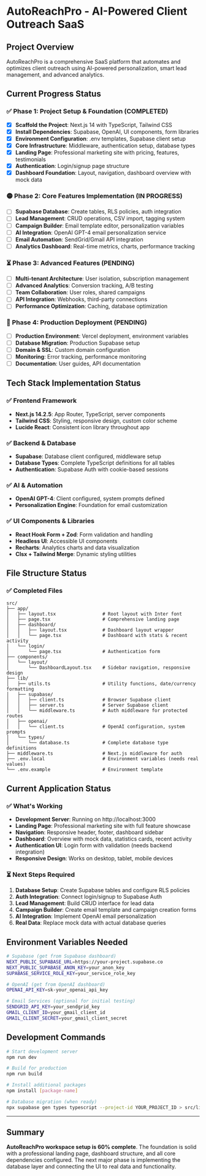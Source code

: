 # AutoReachPro - AI-Powered Client Outreach SaaS

## Project Overview

AutoReachPro is a comprehensive SaaS platform that automates and optimizes client outreach using AI-powered personalization, smart lead management, and advanced analytics.

## Current Progress Status

### ✅ Phase 1: Project Setup & Foundation (COMPLETED)

- [x] **Scaffold the Project**: Next.js 14 with TypeScript, Tailwind CSS
- [x] **Install Dependencies**: Supabase, OpenAI, UI components, form libraries
- [x] **Environment Configuration**: .env templates, Supabase client setup
- [x] **Core Infrastructure**: Middleware, authentication setup, database types
- [x] **Landing Page**: Professional marketing site with pricing, features, testimonials
- [x] **Authentication**: Login/signup page structure
- [x] **Dashboard Foundation**: Layout, navigation, dashboard overview with mock data

### 🟡 Phase 2: Core Features Implementation (IN PROGRESS)

- [ ] **Supabase Database**: Create tables, RLS policies, auth integration
- [ ] **Lead Management**: CRUD operations, CSV import, tagging system
- [ ] **Campaign Builder**: Email template editor, personalization variables
- [ ] **AI Integration**: OpenAI GPT-4 email personalization service
- [ ] **Email Automation**: SendGrid/Gmail API integration
- [ ] **Analytics Dashboard**: Real-time metrics, charts, performance tracking

### ⏳ Phase 3: Advanced Features (PENDING)

- [ ] **Multi-tenant Architecture**: User isolation, subscription management
- [ ] **Advanced Analytics**: Conversion tracking, A/B testing
- [ ] **Team Collaboration**: User roles, shared campaigns
- [ ] **API Integration**: Webhooks, third-party connections
- [ ] **Performance Optimization**: Caching, database optimization

### 🚀 Phase 4: Production Deployment (PENDING)

- [ ] **Production Environment**: Vercel deployment, environment variables
- [ ] **Database Migration**: Production Supabase setup
- [ ] **Domain & SSL**: Custom domain configuration
- [ ] **Monitoring**: Error tracking, performance monitoring
- [ ] **Documentation**: User guides, API documentation

## Tech Stack Implementation Status

### ✅ Frontend Framework

- **Next.js 14.2.5**: App Router, TypeScript, server components
- **Tailwind CSS**: Styling, responsive design, custom color scheme
- **Lucide React**: Consistent icon library throughout app

### ✅ Backend & Database

- **Supabase**: Database client configured, middleware setup
- **Database Types**: Complete TypeScript definitions for all tables
- **Authentication**: Supabase Auth with cookie-based sessions

### ✅ AI & Automation

- **OpenAI GPT-4**: Client configured, system prompts defined
- **Personalization Engine**: Foundation for email customization

### ✅ UI Components & Libraries

- **React Hook Form + Zod**: Form validation and handling
- **Headless UI**: Accessible UI components
- **Recharts**: Analytics charts and data visualization
- **Clsx + Tailwind Merge**: Dynamic styling utilities

## File Structure Status

### ✅ Completed Files

```
src/
├── app/
│   ├── layout.tsx                 # Root layout with Inter font
│   ├── page.tsx                   # Comprehensive landing page
│   ├── dashboard/
│   │   ├── layout.tsx             # Dashboard layout wrapper
│   │   └── page.tsx               # Dashboard with stats & recent activity
│   └── login/
│       └── page.tsx               # Authentication form
├── components/
│   └── layout/
│       └── DashboardLayout.tsx    # Sidebar navigation, responsive design
├── lib/
│   ├── utils.ts                   # Utility functions, date/currency formatting
│   ├── supabase/
│   │   ├── client.ts              # Browser Supabase client
│   │   ├── server.ts              # Server Supabase client
│   │   └── middleware.ts          # Auth middleware for protected routes
│   ├── openai/
│   │   └── client.ts              # OpenAI configuration, system prompts
│   └── types/
│       └── database.ts            # Complete database type definitions
├── middleware.ts                  # Next.js middleware for auth
├── .env.local                     # Environment variables (needs real values)
└── .env.example                   # Environment template
```

## Current Application Status

### ✅ What's Working

- **Development Server**: Running on http://localhost:3000
- **Landing Page**: Professional marketing site with full feature showcase
- **Navigation**: Responsive header, footer, dashboard sidebar
- **Dashboard**: Overview with mock data, statistics cards, recent activity
- **Authentication UI**: Login form with validation (needs backend integration)
- **Responsive Design**: Works on desktop, tablet, mobile devices

### ⏳ Next Steps Required

1. **Database Setup**: Create Supabase tables and configure RLS policies
2. **Auth Integration**: Connect login/signup to Supabase Auth
3. **Lead Management**: Build CRUD interface for lead data
4. **Campaign Builder**: Create email template and campaign creation forms
5. **AI Integration**: Implement OpenAI email personalization
6. **Real Data**: Replace mock data with actual database queries

## Environment Variables Needed

```bash
# Supabase (get from Supabase dashboard)
NEXT_PUBLIC_SUPABASE_URL=https://your-project.supabase.co
NEXT_PUBLIC_SUPABASE_ANON_KEY=your_anon_key
SUPABASE_SERVICE_ROLE_KEY=your_service_role_key

# OpenAI (get from OpenAI dashboard)
OPENAI_API_KEY=sk-your_openai_api_key

# Email Services (optional for initial testing)
SENDGRID_API_KEY=your_sendgrid_key
GMAIL_CLIENT_ID=your_gmail_client_id
GMAIL_CLIENT_SECRET=your_gmail_client_secret
```

## Development Commands

```bash
# Start development server
npm run dev

# Build for production
npm run build

# Install additional packages
npm install [package-name]

# Database migration (when ready)
npx supabase gen types typescript --project-id YOUR_PROJECT_ID > src/lib/types/database.ts
```

---

## Summary

**AutoReachPro workspace setup is 60% complete**. The foundation is solid with a professional landing page, dashboard structure, and all core dependencies configured. The next major phase is implementing the database layer and connecting the UI to real data and functionality.
